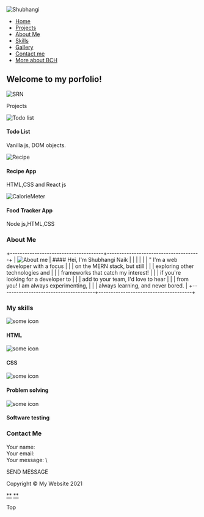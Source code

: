![Shubhangi](./assets/final-logo.svg)

[](#)

-   [Home](#heroBanner)
-   [Projects](#projects)
-   [About Me](#about-me)
-   [Skills](#skills)
-   [Gallery](./gallery.html)
-   [Contact me](#contact-me)
-   [More about BCH](https://en.bc.fi/)

Welcome to my porfolio!
-----------------------

![SRN](./assets/shubhangi.jpeg)

Projects

![Todo list](assets/to-do-list.jpg)

#### Todo List

Vanilla js, DOM objects.

![Recipe](assets/recipe.jpg)

#### Recipe App

HTML,CSS and React js

![CalorieMeter](assets/project3.jpg)

#### Food Tracker App

Node js,HTML,CSS

### About Me

+--------------------------------------+--------------------------------------+
| ![About me](assets/aboutMe.jpeg)     | #### Hei, I'm Shubhangi Naik         |
|                                      |                                      |
|                                      | " I'm a web developer with a focus   |
|                                      | on the MERN stack, but still         |
|                                      | exploring other technologies and     |
|                                      | frameworks that catch my interest!   |
|                                      | if you're looking for a developer to |
|                                      | add to your team, I'd love to hear   |
|                                      | from you! I am always experimenting, |
|                                      | always learning, and never bored.    |
+--------------------------------------+--------------------------------------+

### My skills

![some icon](./assets/html5%20(1).svg)

#### HTML

![some icon](./assets/css3.svg)

#### CSS

![some icon](./assets/problemSolving.png)

#### Problem solving

![some icon](./assets/softwareTesting.png)

#### Software testing

### Contact Me

Your name: \
 Your email: \
 Your message: \

SEND MESSAGE

Copyright © My Website 2021

[**](https://github.com/shubhanginaik/)
[**](https://www.linkedin.com/in/shubhangi-naik-5300136a/)

Top
